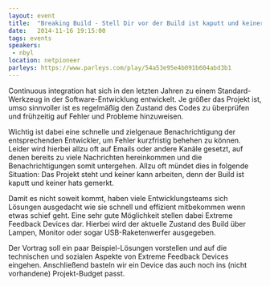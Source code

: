 ```yaml
---
layout: event
title:  "Breaking Build - Stell Dir vor der Build ist kaputt und keiner merkt es"
date:   2014-11-16 19:15:00
tags: events
speakers:
 - nbyl
location: netpioneer
parleys: https://www.parleys.com/play/54a53e95e4b091b604abd3b1
---
```


Continuous integration hat sich in den letzten Jahren zu einem Standard-Werkzeug in der Software-Entwicklung entwickelt. Je größer das Projekt ist, umso sinnvoller ist es regelmäßig den Zustand des Codes zu überprüfen und frühzeitig auf Fehler und Probleme hinzuweisen.

Wichtig ist dabei eine schnelle und zielgenaue Benachrichtigung der entsprechenden Entwickler, um Fehler kurzfristig behehen zu können. Leider wird hierbei allzu oft auf Emails oder andere Kanäle gesetzt, auf denen bereits zu viele Nachrichten hereinkommen und die Benachrichtigungen somit untergehen. Allzu oft mündet dies in folgende Situation: Das Projekt steht und keiner kann arbeiten, denn der Build ist kaputt und keiner hats gemerkt.

Damit es nicht soweit kommt, haben viele Entwicklungsteams sich Lösungen ausgedacht wie sie schnell und effizient mitbekommen wenn etwas schief geht. Eine sehr gute Möglichkeit stellen dabei Extreme Feedback Devices dar. Hierbei wird der aktuelle Zustand des Build über Lampen, Monitor oder sogar USB-Raketenwerfer ausgegeben.

Der Vortrag soll ein paar Beispiel-Lösungen vorstellen und auf die technischen und sozialen Aspekte von Extreme Feedback Devices eingehen. Anschließend basteln wir ein Device das auch noch ins (nicht vorhandene) Projekt-Budget passt.